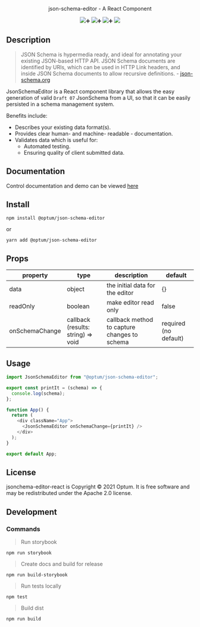 <p align="center">
  json-schema-editor - A React Component
</p>

<p align="center">
  <a href="https://github.com/xojs/xo"><img src="https://img.shields.io/badge/code_style-XO-5ed9c7.svg"></a>➕
  <a href="https://github.com/prettier/prettier"><img src="https://img.shields.io/badge/code_style-prettier-ff69b4.svg?style=flat-square"></a>➕
  <a href="https://chakra-ui.com/"><img src="https://img.shields.io/badge/built%20with-chakra--ui-green"></a>➕
<a href="https://optum.github.io/jsonschema-editor-react/"><img src="https://cdn.jsdelivr.net/gh/storybookjs/brand@master/badge/badge-storybook.svg"></a>
</p>

## Description

> JSON Schema is hypermedia ready, and ideal for annotating your existing JSON-based HTTP API. JSON Schema documents are identified by URIs, which can be used in HTTP Link headers, and inside JSON Schema documents to allow recursive definitions. - [json-schema.org](https://json-schema.org/)

JsonSchemaEditor is a React component library that allows the easy generation of valid `Draft 07` JsonSchema from a UI,  so that it can be easily persisted in a schema management system.

Benefits include:

- Describes your existing data format(s).
- Provides clear human- and machine- readable - documentation.
- Validates data which is useful for:
  - Automated testing.
  - Ensuring quality of client submitted data.

## Documentation

Control documentation and demo can be viewed [here](https://optum.github.io/jsonschema-editor-react/)

## Install

```shell
npm install @optum/json-schema-editor
```

or

```shell
yarn add @optum/json-schema-editor
```

## Props

| property       | type                               | description                                  | default               |
| -------------- | ---------------------------------- | -------------------------------------------- | --------------------- |
| data           | object                             | the initial data for the editor              | {}                    |
| readOnly       | boolean                            | make editor read only                        | false                 |
| onSchemaChange | callback (results: string) => void | callback method to capture changes to schema | required (no default) |

## Usage

```js
import JsonSchemaEditor from "@optum/json-schema-editor";

export const printIt = (schema) => {
  console.log(schema);
};

function App() {
  return (
    <div className="App">
      <JsonSchemaEditor onSchemaChange={printIt} />
    </div>
  );
}

export default App;
```

## License

jsonchema-editor-react is Copyright © 2021 Optum. It is free software and may be redistributed under the Apache 2.0 license.

## Development

### Commands

> Run storybook

```shell
npm run storybook
```

> Create docs and build for release

```shell
npm run build-storybook
```

> Run tests locally

```shell
npm test
```

> Build dist

```shell
npm run build
```
